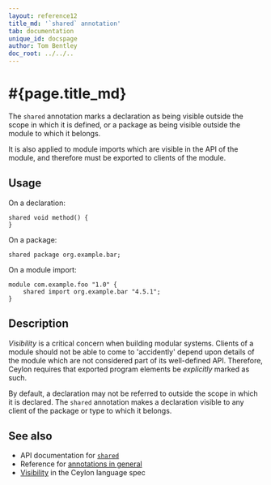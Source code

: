 ```yaml
---
layout: reference12
title_md: '`shared` annotation'
tab: documentation
unique_id: docspage
author: Tom Bentley
doc_root: ../../..
---
```


# #{page.title_md}

The `shared` annotation marks a declaration as being visible outside 
the scope in which it is defined, or a package as being visible 
outside the module to which it belongs.

It is also applied to module imports which are visible in the API of 
the module, and therefore must be exported to clients of the module.

## Usage

On a declaration:

<!-- try: -->
    shared void method() {
    }

On a package:

<!-- try: -->
    shared package org.example.bar;

On a module import:

<!-- try: -->
    module com.example.foo "1.0" {
        shared import org.example.bar "4.5.1";
    }

## Description

_Visibility_ is a critical concern when building modular systems.
Clients of a module should not be able to come to 'accidently' 
depend upon details of the module which are not considered part
of its well-defined API. Therefore, Ceylon requires that exported 
program elements be _explicitly_ marked as such.

By default, a declaration may not be referred to outside the scope 
in which it is declared. The `shared` annotation makes a declaration
visible to any client of the package or type to which it belongs.

## See also

* API documentation for [`shared`](#{site.urls.apidoc_1_2}/index.html#shared)
* Reference for [annotations in general](../../structure/annotation/)
* [Visibility](#{site.urls.spec_current}#visibility) in the Ceylon 
  language spec
